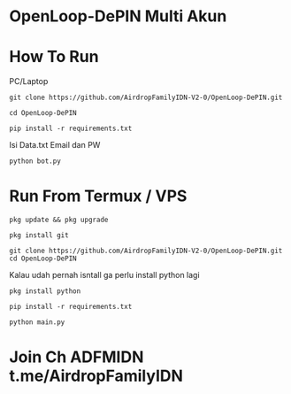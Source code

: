 # OpenLoop-DePIN Multi Akun

# How To Run

PC/Laptop
```
git clone https://github.com/AirdropFamilyIDN-V2-0/OpenLoop-DePIN.git
```
```
cd OpenLoop-DePIN
```
```
pip install -r requirements.txt
```
Isi Data.txt Email dan PW 
```
python bot.py
```

# Run From Termux / VPS 
```
pkg update && pkg upgrade
```
```
pkg install git
```
```
git clone https://github.com/AirdropFamilyIDN-V2-0/OpenLoop-DePIN.git
cd OpenLoop-DePIN
```
Kalau udah pernah isntall ga perlu install python lagi
```
pkg install python
```
```
pip install -r requirements.txt
```
```
python main.py
```

# Join Ch ADFMIDN t.me/AirdropFamilyIDN
